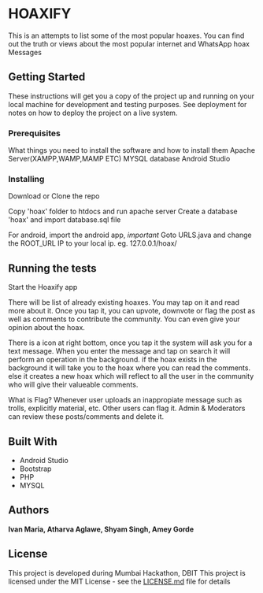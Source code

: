 # HOAXIFY

This is an attempts to list some of the most popular hoaxes. You can find out the truth or views about the most popular internet and WhatsApp hoax Messages 

## Getting Started

These instructions will get you a copy of the project up and running on your local machine for development and testing purposes. See deployment for notes on how to deploy the project on a live system.

### Prerequisites

What things you need to install the software and how to install them
Apache Server(XAMPP,WAMP,MAMP ETC) 
MYSQL database
Android Studio


### Installing

Download or Clone the repo

Copy 'hoax' folder to htdocs and run apache server
Create a database 'hoax' and import database.sql file

For android,
import the android app,
*important* Goto URLS.java and change the ROOT_URL IP to your local ip. eg. 127.0.0.1/hoax/

## Running the tests

Start the Hoaxify app

There will be list of already existing hoaxes. You may tap on it and read more about it.
Once you tap it, you can upvote, downvote or flag the post as well as comments to contribute the community.
You can even give your opinion about the hoax.

There is a icon at right bottom, once you tap it the system will ask you for a text message.
When you enter the message and tap on search it will perform an operation in the background.
if the hoax exists in the background it will take you to the hoax where you can read the comments.
else it creates a new hoax which will reflect to all the user in the community who will give their valueable comments.

What is Flag?
Whenever user uploads an inappropiate message such as trolls, explicitly material, etc. Other users can flag it. Admin & Moderators can review these posts/comments and delete it.

## Built With

* Android Studio
* Bootstrap
* PHP
* MYSQL


## Authors

**Ivan Maria, Atharva Aglawe, Shyam Singh, Amey Gorde**

## License

This project is developed during Mumbai Hackathon, DBIT
This project is licensed under the MIT License - see the [LICENSE.md](LICENSE.md) file for details

